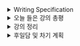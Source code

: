 <details>
<summary>Writing Specification</summary>
<div markdown="1">

>Date : 22.01.20
>
>강좌 분류 : boostcamp AI Tech - AI Mathmatics
>
>>강좌 번호 : 9
>>
>>제목 : CNN 첫걸음
>
>>강좌 번호 : 10
>>
>>제목 : RNN 첫걸음
>
>강좌 분류 : boostcamp AI Tech - Python
>
>>강좌 번호 : 5-1
>>
>>제목 : File / Exception / Log Handling
>
>>강좌 번호 : 5-2
>>
>>제목 : Python Data Handling
>
>>강좌 번호 : 6
>>
>>제목 : Numpy

</div>
</details>

<details>
<summary>오늘 들은 강의 총평</summary>
<div markdown="1">

RNN과 CNN은 많이 이해했던 것으로 생각하고 있었다.
강의 듣기 전에 퀴즈를 풀었을 때도 크게 문제 없이 풀었던 거라서 괜찮겠거니 했는데

심화 과제에서 RNN의 역전파를 구하는 곳에서 크게 애먹었다.

사실 영상 처리에서 RNN을 접하는 것은 쉽지 않다.

근본적으로는 영상(Image)이 시계열 데이터가 아니기 때문이지만(하지만 분명 관련 연구가 많을 것이다),

내 연구 주제는 조금 더 고전적인 영상 처리 공학의 문제를 신경망을 활용한 해결 쪽에 가까웠기 때문에 별로 관심이 없었다.(ConvLSTM정도만 기억나네..)

(대학원 입학하고 처음으로 영상 처리를 공부하면서 별도로 RNN을 공부해보긴 했는데, 그 땐 모든 게 처음인지라.. 생각해보면 역전파를 그 때도 구해본 것 같기도 한데 자료를 못 찾고 있다.)

시계열 데이터 쪽도 최근엔 Transformer와 같은 Attention 모델이 RNN 계열 모델을 다 압도했다고 듣긴 했지만,

RNN은 그 구조 역시 꽤 역사 깊은 구조라고 생각해서 공부해두면 입력 신호를 필터링하는 시스템을 이해하는 측면에서 통찰을 얻을 것이라고 생각한다.

CNN은 컴퓨터 비전에서는 너무 중요한데,

기존의 Perceptron에서 얻을 수 없었던 공간에 대한 정보(Spatial Information)를 신경망이 이해한다는 관점에서 너무 중요하다.

흔히 CNN은 입/출력 텐서의 차원을 맞추는 것에 집중하고, 딥 러닝 강의들이 대부분 이 파트를 시험으로 낸다고 하면 그런 문제를 내는 편이긴 하다.

차원 계산 문제도 물론 중요하다(선대수 관점이라던지, 코딩 관점이라던지 practical하게 중요하다.)

하지만 난 관점이 이 것에 비하면 조금 다른데(여기엔 아마 내 지도 교수님 영향도 있을 것이지만)

각 커널 하나하나마다 필터의 특성을 조금 더 신경써서 보는 편이다.(그렇다고 신경망 파일을 열어서 필터 하나씩 보고 있지는 않음)

그에 대한 생각을 여기다가 적고 종합해보는 시간을 써보도록 하겠다.

</div>
</details>

<details>
<summary>강의 정리</summary>
<div markdown="1">

오늘 강의는 많이 들은 것이 없어서 CNN, RNN 두 분야로 나누어 보면 되겠다.

(22.01.21) -> 다만 내가 오늘 조금 쉰 관계로, RNN은 확률/통계론과 더불어 주말에 작성하도록 하겠다.

<details>
<summary>CNN</summary>
<div markdown="1">

나는 CNN을 이야기하기 전에, 영상 처리 공학의 전반적인 흐름에 대해 이야기 해보고 싶다.

영상 처리 공학의 시작은 무엇일까?

기본적으로 영상 처리 공학의 시작은, 카메라 센서로부터 정보를 어떻게 처리할 것인가?로 시작한다.

그렇기에 모든 영상 처리 공학 과목이 아마 데이터를 이해하는 것에서 시작할 것으로 생각한다.

디지털 공학 내 영상 처리 공학에서 영상은 카메라 센서로부터 측정 값을 받아 약속한 값의 범위 내에서 측정 값을 정렬한 다음, 양자화(Quantization)하여 저장된다.

크게 접하는 데이터로는, 0 ~ 255 범위 내 정수의 형태로 저장된 이미지와 0 ~ 1 범위 내 실수의 형태로 저장된 이미지가 있다.

쉽게, 값의 범위는 다를 수 있다만, 크게 보면 정수형(Integer)과 실수형(Double)으로 나눌 수 있다.

> 이를테면 나는 16비트 부호가 없는 정수형(uint16)으로 저장된 이미지를 다뤄본 적이 있다. 값의 범위만 다를 뿐이지 똑같다.
> 
> 값의 범위가 다르면, 표현할 수 있는 색상이 많아진다. 다만, 표현할 수 있는 색상의 최대/최소 값이 바뀌진 않는다.
> 
> Limitation이 아니라 Resolution(여기선 해상도가 아니라 분해능)이 좋아지는 것으로 이해하면 좋다.

그러면 데이터를 저장도 했겠다, 다음 영상 처리 공학의 목표가 무엇이었을까?

그것은 바로 영상 내 관심이 있는 영역만 추출하는 것이다.

어떤 입력으로부터 원하는 출력을 반환하는 시스템을 우리는 주로 필터(Filter)라고 부른다.

> 교재에 나온 커널(Kernel)은 필터라고도 부르며 가끔 윈도우(Window)라고도 부른다.

[필터](https://en.wikipedia.org/wiki/Filter)는 정말.. 너무 많은 의미가 있다. 내가 관심이 있는 필터는 [이쪽](https://en.wikipedia.org/wiki/Filter_(signal_processing))이다.

갑자기 신호 처리로 넘어가니 조금 이상할 수도 있다.

하지만 나는 모든 공학은 목표가 다르고 말은 달라도 궤를 같이 한다고 보는 편이다.

왜냐하면 밑바탕은 수학이기 때문이다. 수학을 현실로 비유하면 공학은 현실을 표현하는 언어라고 생각한다.

신호 및 시스템이나 신호 처리 과목에서 필터라는 시스템은 전달 함수라는 개념을 통해 해석한다.

> 필터 : 시간 도메인 t에서 입력 신호 x(t)를 출력 신호 y(t)로 변환해주는 함수
> 
> 필터의 전달 함수 : 시간 도메인 t를 라플라스 도메인 s, (각)주파수 도메인 $\omega$ 로 변환 했을때 다음의 수식이 만족함. 이는 연속 시간에서의 정의이고, 이산 시간에서는 z-transform을 통해 z 도메인으로 정의한다.
> 
> $$Y(s) = H(s)X(s)$$

신호 처리 과목을 배우면서 이 전달 함수는 거의 1+1마냥 듣게되는데, 이 전달함수의 특성을 특성 방정식(Characteristic Equation)이나 주파수 응답(Frequency Response)을 통해 해석하여 High Pass Filter, Low Pass Filter, Band Pass Filter, Band Stop Filter 등으로 나눈다.

교재 9페이지에 나온 사이트에 있는 다양한 필터들이 저 위에 언급된 필터의 성향을 하나를 가지고 있다고 보면 된다.

이제 CNN으로 돌아가,

[Convolution](https://en.wikipedia.org/wiki/Convolution)은 무엇일까?

위의 링크, 위키피디아의 정의에 의하면,

> 두 함수로부터 하나의 함수가 다른 함수에 의해 어떻게 바뀔것인지를 나타내는 새로운 함수를 생성하는 수학적인 연산

으로, 두 함수 중 하나를 축에 반전시키고 움직여가면서 겹치는 부분을 곱한 함수를 적분하는 함수이다.

[Cross-correlation](https://en.wikipedia.org/wiki/Cross-correlation)은

한 함수를 축에 반전시키지 않고 움직여가며 겹치는 부분을 곱한 함수를 적분하는 것이다.

반전의 유무만 차이가 있는 것인데, 연산은 Cross-correlation으로 하지만 이름이 Convolution인 이유는

교수님의 설명대로 관습의 차이기도 하지만, 사실 Convolution에는 중요한 특성이 있기 때문이다.

> Convolution은 Dirac Delta Function(Impulse Function)과 연산하면 필터의 특성을 그대로 출력해 보여준다.
>
> 반대로 Cross-correlation은 Dirac Delta Function과 연산하면 필터의 특성이 역전되어 출력된다.

신호 처리 과목이나 제어 공학이나 이 연산을 이용해 시스템을 해석하는 이유이기도 하다.

궁금하면, 이걸 연산해보면 된다. 출력되는 kernel의 순서를 비교하며 잘 보도록 한다.

> import numpy as np
>
> from scipy import signal
>
> kernel = np.array([[1,2,3],[4,5,6],[7,8,9]])
> 
> impulse = np.array([[0,0,0],[0,1,0],[0,0,0]])
> 
> print(signal.convolve2d(impulse,kernel,mode='same'))
> 
> print(signal.correlate2d(impulse,kernel,mode='same'))

그러나 연산의 차이가 크게 나지 않아서, Cross-correlation으로 계산하는 것인데,

그 결과 현재 신경망이 생성해낸 각 커널들은 사실 역전된 필터로 보는 것이 맞다.

그 외에 강의에서 중요한 것은 차원이 어떻게 출력되는 것인가인데, Padding, Stride를 고려하지 않아 조금 수식이 간단해 보이는 것 같다.

입력되는 텐서의 한 차원의 길이를 W1

출력되는 텐서의 같은 차원의 길이를 W2

필터의 같은 차원의 길이를 F

Stride(커널 연산 후 몇 픽셀 움직일 것인가)를 S

Padding size(입력되는 텐서의 테두리를 늘려 커널 연산을 모서리에서도 할 수 있게끔)를 P

로 하면 다음의 수식이 성립된다.

> W2 = (W1 - F + 2P) / S + 1 

</div>
</details>

<details>
<summary>RNN 정리중</summary>
<div markdown="1">

여기다 적어

</div>
</details>

</div>
</details>

<details>
<summary>후일담 및 차기 계획</summary>
<div markdown="1">

... 사실 오늘 좀 많이 잤다. 어제 무리한 반동 탓인지.

10시 30분에 잔 것으로 기억하고, 6시에 일어났다.

주말도 있으니까, 싶었는데 이번 주 주말은 은근 바쁘더라.

차기 계획
1. 파이썬 남은 강의 듣기
2. 확률론, 통계론, RNN 정리

</div>
</details>